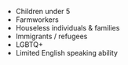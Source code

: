 - Children under 5
- Farmworkers
- Houseless individuals & families
- Immigrants / refugees
- LGBTQ+
- Limited English speaking ability
<br>
<br>
